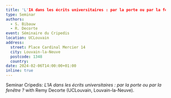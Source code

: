 ```yaml
--- 
title: 'L'IA dans les écrits universitaires : par la porte ou par la fenêtre ?'
type: Seminar
authors:
  - S. Bibauw
  - R. Decorte
event: Séminaire du Cripedis
location: UCLouvain
address:
  street: Place Cardinal Mercier 14
  city: Louvain-la-Neuve
  postcode: 1348
  country: 
date: 2024-02-06T14:00:00+01:00
inline: true
---
```


Seminar Cripedis: _L'IA dans les écrits universitaires : par la porte ou par la fenêtre ?_ with Remy Decorte (UCLouvain, Louvain-la-Neuve).
